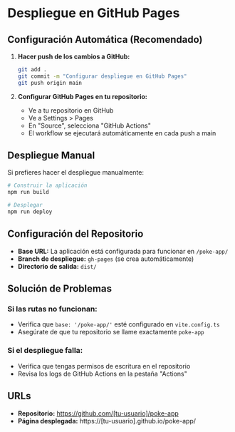 # Despliegue en GitHub Pages

## Configuración Automática (Recomendado)

1. **Hacer push de los cambios a GitHub:**
   ```bash
   git add .
   git commit -m "Configurar despliegue en GitHub Pages"
   git push origin main
   ```

2. **Configurar GitHub Pages en tu repositorio:**
   - Ve a tu repositorio en GitHub
   - Ve a Settings > Pages
   - En "Source", selecciona "GitHub Actions"
   - El workflow se ejecutará automáticamente en cada push a main

## Despliegue Manual

Si prefieres hacer el despliegue manualmente:

```bash
# Construir la aplicación
npm run build

# Desplegar
npm run deploy
```

## Configuración del Repositorio

- **Base URL:** La aplicación está configurada para funcionar en `/poke-app/`
- **Branch de despliegue:** `gh-pages` (se crea automáticamente)
- **Directorio de salida:** `dist/`

## Solución de Problemas

### Si las rutas no funcionan:
- Verifica que `base: '/poke-app/'` esté configurado en `vite.config.ts`
- Asegúrate de que tu repositorio se llame exactamente `poke-app`

### Si el despliegue falla:
- Verifica que tengas permisos de escritura en el repositorio
- Revisa los logs de GitHub Actions en la pestaña "Actions"

## URLs

- **Repositorio:** https://github.com/[tu-usuario]/poke-app
- **Página desplegada:** https://[tu-usuario].github.io/poke-app/
